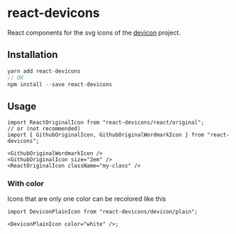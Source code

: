 # react-devicons

React components for the svg icons of the [devicon](https://github.com/devicons/devicon) project.

## Installation

```js
yarn add react-devicons
// OR
npm install --save react-devicons
```

## Usage

```tsx
import ReactOriginalIcon from "react-devicons/react/original";
// or (not recommended)
import { GithubOriginalIcon, GithubOriginalWordmarkIcon } from "react-devicons";

<GithubOriginalWordmarkIcon />
<GithubOriginalIcon size="2em" />
<ReactOriginalIcon className="my-class" />
```

### With color

Icons that are only one color can be recolored like this

```tsx
import DeviconPlainIcon from "react-devicons/devicon/plain";

<DeviconPlainIcon color="white" />;
```
